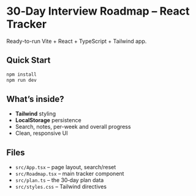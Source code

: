 # 30‑Day Interview Roadmap – React Tracker

Ready-to-run Vite + React + TypeScript + Tailwind app.

## Quick Start
```bash
npm install
npm run dev
```

## What’s inside?
- **Tailwind** styling
- **LocalStorage** persistence
- Search, notes, per-week and overall progress
- Clean, responsive UI

## Files
- `src/App.tsx` – page layout, search/reset
- `src/Roadmap.tsx` – main tracker component
- `src/plan.ts` – the 30‑day plan data
- `src/styles.css` – Tailwind directives
